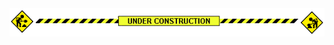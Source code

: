 <html>
  <head>
    <meta charset="utf-8">
    <meta name="viewport" content="width=device-width">
  </head>
  <body>
    <img src="/assets/images/1444070256569233.gif">
  </body>
</html>
